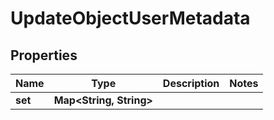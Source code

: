 

# UpdateObjectUserMetadata


## Properties

Name | Type | Description | Notes
------------ | ------------- | ------------- | -------------
**set** | **Map&lt;String, String&gt;** |  | 




